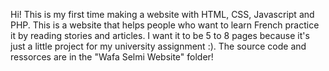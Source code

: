Hi! This is my first time making a website with HTML, CSS, Javascript and PHP.
This is a website that helps people who want to learn French practice it by reading stories and articles.
I want it to be 5 to 8 pages because it's just a little project for my university assignment :).
The source code and ressorces are in the "Wafa Selmi Website" folder!
